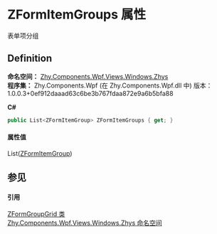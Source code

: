 # ZFormItemGroups 属性


表单项分组



## Definition
**命名空间：** <a href="N_Zhy_Components_Wpf_Views_Windows_Zhys.md">Zhy.Components.Wpf.Views.Windows.Zhys</a>  
**程序集：** Zhy.Components.Wpf (在 Zhy.Components.Wpf.dll 中) 版本：1.0.0.3+0ef912daaad63c6be3b767fdaa872e9a6b5bfa88

**C#**
``` C#
public List<ZFormItemGroup> ZFormItemGroups { get; }
```



#### 属性值
List(<a href="T_Zhy_Components_Wpf_Models_ZFormItemGroup.md">ZFormItemGroup</a>)

## 参见


#### 引用
<a href="T_Zhy_Components_Wpf_Views_Windows_Zhys_ZFormGroupGrid.md">ZFormGroupGrid 类</a>  
<a href="N_Zhy_Components_Wpf_Views_Windows_Zhys.md">Zhy.Components.Wpf.Views.Windows.Zhys 命名空间</a>  
